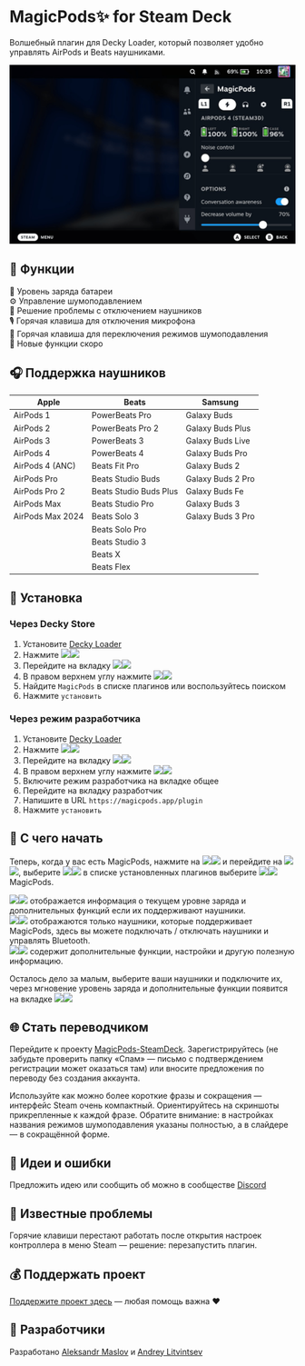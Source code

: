 # MagicPods✨ for Steam Deck

Волшебный плагин для Decky Loader, который позволяет удобно управлять AirPods и Beats наушниками.

![](./docs/images/screenshot-1.png)

## 🎨 Функции

🔋 Уровень заряда батареи  
⚙️ Управление шумоподавлением  
🔌 Решение проблемы с отключением наушников  
🎙️ Горячая клавиша для отключения микрофона  
🔄 Горячая клавиша для переключения режимов шумоподавления  
🎉 Новые функции скоро

## 🎧 Поддержка наушников

| Apple            | Beats                  | Samsung           |
| ---------------- | ---------------------- | ----------------- |
| AirPods 1        | PowerBeats Pro         | Galaxy Buds       |
| AirPods 2        | PowerBeats Pro 2       | Galaxy Buds Plus  |
| AirPods 3        | PowerBeats 3           | Galaxy Buds Live  |
| AirPods 4        | PowerBeats 4           | Galaxy Buds Pro   |
| AirPods 4 (ANC)  | Beats Fit Pro          | Galaxy Buds 2     |
| AirPods Pro      | Beats Studio Buds      | Galaxy Buds 2 Pro |
| AirPods Pro 2    | Beats Studio Buds Plus | Galaxy Buds Fe    |
| AirPods Max      | Beats Studio Pro       | Galaxy Buds 3     |
| AirPods Max 2024 | Beats Solo 3           | Galaxy Buds 3 Pro | 
|                  | Beats Solo Pro         |                   |
|                  | Beats Studio 3         |                   |
|                  | Beats X                |                   |
|                  | Beats Flex             |                   |

## 💾 Установка

### Через Decky Store

1. Установите [Decky Loader](https://github.com/SteamDeckHomebrew/decky-loader/tree/main?tab=readme-ov-file#-installation)
2. Нажмите <img src="./docs/images/dark/qam.svg#gh-light-mode-only" height=16><img src="./docs/images/light/qam.svg#gh-dark-mode-only" height=16>
3. Перейдите на вкладку <img src="./docs/images/dark/plug.svg#gh-light-mode-only" height=16><img src="./docs/images/light/plug.svg#gh-dark-mode-only" height=16>
4. В правом верхнем углу нажмите <img src="./docs/images/dark/store.svg#gh-light-mode-only" height=16><img src="./docs/images/light/store.svg#gh-dark-mode-only" height=16>
5. Найдите `MagicPods` в списке плагинов или воспользуйтесь поиском
6. Нажмите `установить`

### Через режим разработчика

1. Установите [Decky Loader](https://github.com/SteamDeckHomebrew/decky-loader/tree/main?tab=readme-ov-file#-installation)
2. Нажмите <img src="./docs/images/dark/qam.svg#gh-light-mode-only" height=16><img src="./docs/images/light/qam.svg#gh-dark-mode-only" height=16>
3. Перейдите на вкладку <img src="./docs/images/dark/plug.svg#gh-light-mode-only" height=16><img src="./docs/images/light/plug.svg#gh-dark-mode-only" height=16>
4. В правом верхнем углу нажмите <img src="./docs/images/dark/gear.svg#gh-light-mode-only" height=16><img src="./docs/images/light/gear.svg#gh-dark-mode-only" height=16>
5. Включите режим разработчика на вкладке общее
6. Перейдите на вкладку разработчик
7. Напишите в URL `https://magicpods.app/plugin`
8. Нажмите `установить`

## 🚀 С чего начать

Теперь, когда у вас есть MagicPods, нажмите на <img src="./docs/images/dark/qam.svg#gh-light-mode-only" height=16><img src="./docs/images/light/qam.svg#gh-dark-mode-only" height=16> и перейдите на <img src="./docs/images/dark/plug.svg#gh-light-mode-only" height=16><img src="./docs/images/light/plug.svg#gh-dark-mode-only" height=16>, выберите <img src="./docs/images/dark/mp.svg#gh-light-mode-only" height=16><img src="./docs/images/light/mp.svg#gh-dark-mode-only" height=16> в списке установленных плагинов выберите <img src="./docs/images/dark/mp.svg#gh-light-mode-only" height=16><img src="./docs/images/light/mp.svg#gh-dark-mode-only" height=16> MagicPods.

<img src="./docs/images/dark/mp-charge.svg#gh-light-mode-only" height=16><img src="./docs/images/light/mp-charge.svg#gh-dark-mode-only" height=16> отображается информация о текущем уровне заряда и дополнительных функций если их поддерживают наушники.  
<img src="./docs/images/dark/mp-hd.svg#gh-light-mode-only" height=16><img src="./docs/images/light/mp-hd.svg#gh-dark-mode-only" height=16> отображаются только наушники, которые поддерживает MagicPods, здесь вы можете подключать / отключать наушники и управлять Bluetooth.  
<img src="./docs/images/dark/mp-sett.svg#gh-light-mode-only" height=16><img src="./docs/images/light/mp-sett.svg#gh-dark-mode-only" height=16> содержит дополнительные функции, настройки и другую полезную информацию.  

Осталось дело за малым, выберите ваши наушники и подключите их, через мгновение уровень заряда и дополнительные функции появится на вкладке <img src="./docs/images/dark/mp-charge.svg#gh-light-mode-only" height=16><img src="./docs/images/light/mp-charge.svg#gh-dark-mode-only" height=16>

## 🌐 Стать переводчиком

Перейдите к проекту [MagicPods-SteamDeck](https://weblate.magicpods.app/engage/magicpods-steamdeck/). Зарегистрируйтесь (не забудьте проверить папку «Спам» — письмо с подтверждением регистрации может оказаться там) или вносите предложения по переводу без создания аккаунта.

Используйте как можно более короткие фразы и сокращения — интерфейс Steam очень компактный. Ориентируйтесь на скриншоты прикрепленные к каждой фразе. Обратите внимание: в настройках названия режимов шумоподавления указаны полностью, а в слайдере — в сокращённой форме.

## 🧪 Идеи и ошибки

Предложить идею или сообщить об можно в сообществе [Discord](https://discord.com/invite/UyY4PY768V)

## 🩼 Известные проблемы

Горячие клавиши перестают работать после открытия настроек контроллера в меню Steam — решение: перезапустить плагин.

## 💰 Поддержать проект

[Поддержите проект здесь](https://magicpods.app/donate/) — любая помощь важна ❤️


## 💖 Разработчики

Разработано [Aleksandr Maslov](https://github.com/steam3d/) и [Andrey Litvintsev](https://github.com/andreylitvintsev)